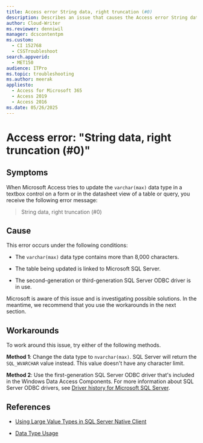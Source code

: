 ```yaml
---
title: Access error String data, right truncation (#0)
description: Describes an issue that causes the Access error String data, right truncation (#0).
author: Cloud-Writer
ms.reviewer: denniwil
manager: dcscontentpm
ms.custom: 
  - CI 152768
  - CSSTroubleshoot
search.appverid: 
  - MET150
audience: ITPro
ms.topic: troubleshooting
ms.author: meerak
appliesto: 
  - Access for Microsoft 365
  - Access 2019
  - Access 2016
ms.date: 05/26/2025
---
```


# Access error: "String data, right truncation (#0)"

## Symptoms

When Microsoft Access tries to update the `varchar(max)` data type in a textbox control on a form or in the datasheet view of a table or query, you receive the following error message:

> String data, right truncation (#0)

## Cause

This error occurs under the following conditions:

- The `varchar(max)` data type contains more than 8,000 characters.

- The table being updated is linked to Microsoft SQL Server.

- The second-generation or third-generation SQL Server ODBC driver is in use.

Microsoft is aware of this issue and is investigating possible solutions. In the meantime, we recommend that you use the workarounds in the next section.

## Workarounds

To work around this issue, try either of the following methods.

**Method 1**: Change the data type to `nvarchar(max)`. SQL Server will return the `SQL_WVARCHAR` value instead. This value doesn't have any character limit.

**Method 2**: Use the first-generation SQL Server ODBC driver that's included in the Windows Data Access Components. For more information about SQL Server ODBC drivers, see [Driver history for Microsoft SQL Server](/sql/connect/connect-history).

## References

- [Using Large Value Types in SQL Server Native Client](/sql/relational-databases/native-client/features/using-large-value-types)

- [Data Type Usage](/sql/relational-databases/native-client-odbc-results/data-type-usage)
